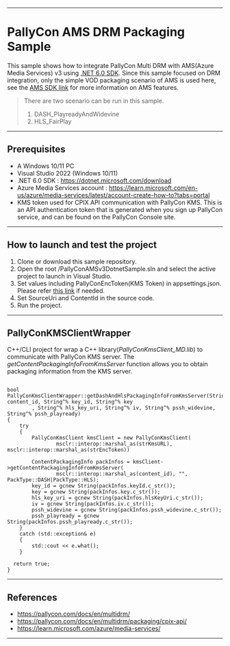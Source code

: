 ---------------------------------------
# PallyCon AMS DRM Packaging Sample
This sample shows how to integrate PallyCon Multi DRM with AMS(Azure Media Services) v3 using [.NET 6.0 SDK](https://dotnet.microsoft.com/en-us/download). Since this sample focused on DRM integration, only the simple VOD packaging scenario of AMS is used here, see the [AMS SDK link](https://github.com/Azure-Samples/media-services-v3-dotnet) for more information on AMS features.
> There are two scenario can be run in this sample.
> 1. DASH_PlayreadyAndWidevine
> 2. HLS_FairPlay
---------------------------------------
## Prerequisites
- A Windows 10/11 PC
- Visual Studio 2022 (Windows 10/11)
- .NET 6.0 SDK : https://dotnet.microsoft.com/download
- Azure Media Services account : https://learn.microsoft.com/en-us/azure/media-services/latest/account-create-how-to?tabs=portal
- KMS token used for CPIX API communication with PallyCon KMS. This is an API authentication token that is generated when you sign up PallyCon service, and can be found on the PallyCon Console site.
---------------------------------------
## How to launch and test the project
1. Clone or download this sample repository.
2. Open the root /PallyConAMSv3DotnetSample.sln and select the active project to launch in Visual Studio.
3. Set values including PallyConEncToken(KMS Token) in appsettings.json. Please refer [this link](https://learn.microsoft.com/en-us/azure/media-services/latest/configure-connect-dotnet-howto#set-values-in-appsettingsjson) if needed.
4. Set SourceUri and ContentId in the source code.
5. Run the project.
---------------------------------------
## PallyConKMSClientWrapper
C++/CLI project for wrap a C++ library(*PallyConKmsClient_MD.lib*) to communicate with PallyCon KMS server.
The _getContentPackagingInfoFromKmsServer_ function allows you to obtain packaging information from the KMS server.

<pre><code>
bool PallyConKmsClientWrapper::getDashAndHlsPackagingInfoFromKmsServer(String^ content_id, String^% key_id, String^% key
		, String^% hls_key_uri, String^% iv, String^% pssh_widevine, String^% pssh_playready)
{
	try
	{
		PallyConKmsClient kmsClient = new PallyConKmsClient(
				msclr::interop::marshal_as<std::string>(strKmsURL), msclr::interop::marshal_as<std::string>(strEncToken))
        
		ContentPackagingInfo packInfos = kmsClient->getContentPackagingInfoFromKmsServer(
				msclr::interop::marshal_as<std::string>(content_id), "", PackType::DASH|PackType::HLS);
		key_id = gcnew String(packInfos.keyId.c_str());
		key = gcnew String(packInfos.key.c_str());
		hls_key_uri = gcnew String(packInfos.hlsKeyUri.c_str());
		iv = gcnew String(packInfos.iv.c_str());
		pssh_widevine = gcnew String(packInfos.pssh_widevine.c_str());
		pssh_playready = gcnew String(packInfos.pssh_playready.c_str());
	}
	catch (std::exception& e)
	{
		std::cout << e.what();
	}

  return true;
}
</pre></code>

---------------------------------------

## References
- https://pallycon.com/docs/en/multidrm/
- https://pallycon.com/docs/en/multidrm/packaging/cpix-api/
- https://learn.microsoft.com/azure/media-services/
---------------------------------------
